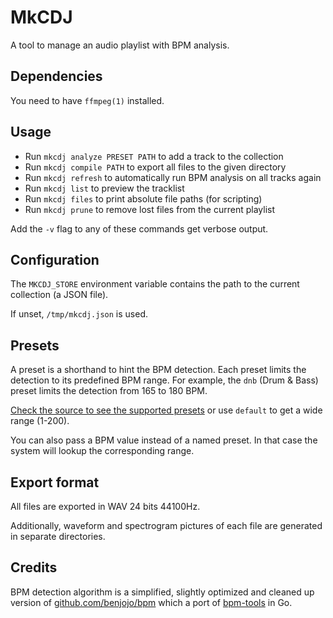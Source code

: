 # MkCDJ

A tool to manage an audio playlist with BPM analysis.

## Dependencies

You need to have `ffmpeg(1)` installed.

## Usage

- Run `mkcdj analyze PRESET PATH` to add a track to the collection
- Run `mkcdj compile PATH` to export all files to the given directory
- Run `mkcdj refresh` to automatically run BPM analysis on all tracks again
- Run `mkcdj list` to preview the tracklist
- Run `mkcdj files` to print absolute file paths (for scripting)
- Run `mkcdj prune` to remove lost files from the current playlist

Add the `-v` flag to any of these commands get verbose output.

## Configuration

The `MKCDJ_STORE` environment variable contains the path to the current collection (a JSON file).

If unset, `/tmp/mkcdj.json` is used.

## Presets

A preset is a shorthand to hint the BPM detection. Each preset limits the detection to its predefined BPM range.
For example, the `dnb` (Drum & Bass) preset limits the detection from 165 to 180 BPM.

[Check the source to see the supported presets](https://github.com/mzanibelli/mkcdj/blob/master/mkcdj.go) or use `default` to get a wide range (1-200).

You can also pass a BPM value instead of a named preset. In that case the system will lookup the corresponding range.

## Export format

All files are exported in WAV 24 bits 44100Hz.

Additionally, waveform and spectrogram pictures of each file are generated in separate directories.

## Credits

BPM detection algorithm is a simplified, slightly optimized and cleaned up version of [github.com/benjojo/bpm](https://github.com/benjojo/bpm) which a port of [bpm-tools](https://www.pogo.org.uk/~mark/bpm-tools/) in Go.
